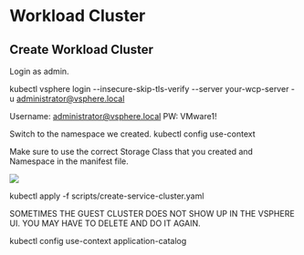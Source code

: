 # Workload Cluster

## Create Workload Cluster

Login as admin.

kubectl vsphere login --insecure-skip-tls-verify --server your-wcp-server -u administrator@vsphere.local

Username: administrator@vsphere.local
PW: VMware1!

Switch to the namespace we created.
kubectl config use-context <namespace>

Make sure to use the correct Storage Class that you created and Namespace in the manifest file.

![](.././images/workloadcluster1.png)

kubectl apply -f scripts/create-service-cluster.yaml

SOMETIMES THE GUEST CLUSTER DOES NOT SHOW UP IN THE VSPHERE UI. 
YOU MAY HAVE TO DELETE AND DO IT AGAIN.

kubectl config use-context application-catalog